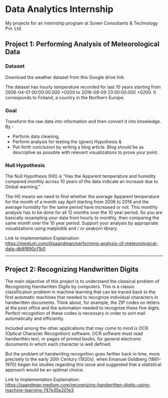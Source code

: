 # Data Analytics Internship
My projects for an internship program at Suven Consultants &amp; Technology Pvt. Ltd.

## Project 1: Performing Analysis of Meteorological Data
### Dataset
Download the weather dataset from this Google drive link.

The dataset has hourly temperature recorded for last 10 years starting from 2006-04-01 00:00:00.000 +0200 to 2016-09-09 23:00:00.000 +0200. It corresponds to Finland, a country in the Northern Europe.

### Goal
Transform the raw data into information and then convert it into knowledge. By -
* Perform data cleaning,
* Perform analysis for testing the (given) Hypothesis &
* Put-forth conclusion by writing a blog article. Blog should be as descriptive as possible with relevant visualizations to prove your point.

### Null Hypothesis
The Null Hypothesis (H0) is "Has the Apparent temperature and humidity compared monthly across 10 years of the data indicate an increase due to Global warming."

The H0 means we need to find whether the average Apparent temperature for the month of a month say April starting from 2006 to 2016 and the average humidity for the same period have increased or not. This monthly analysis has to be done for all 12 months over the 10 year period. So you are basically resampling your data from hourly to monthly, then comparing the same month over the 10 year period. Support your analysis by appropriate visualizations using matplotlib and / or seaborn library.

Link to Implementation Explaination: https://medium.com/@saandman/performing-analysis-of-meteorological-data-db8f890cf1b0

---

## Project 2: Recognizing Handwritten Digits
The main objective of this project is to understand the classical problem of Recognizing Handwritten Digits by computers. This is a classic classification problem in machine learning that can be traced back to the first automatic machines that needed to recognize individual characters in handwritten documents. Think about, for example, the ZIP codes on letters at the post office and the automation needed to recognize these five digits. Perfect recognition of these codes is necessary in order to sort mail automatically and efficiently.

Included among the other applications that may come to mind is OCR (Optical Character Recognition) software. OCR software must read handwritten text, or pages of printed books, for general electronic documents in which each character is well defined.

But the problem of handwriting recognition goes farther back in time, more precisely to the early 20th Century (1920s), when Emanuel Goldberg (1881–1970) began his studies regarding this issue and suggested that a statistical approach would be an optimal choice.

Link to Implementation Explaination: https://saandman.medium.com/recognizing-handwritten-digits-using-machine-learning-747e35e201e3
